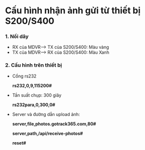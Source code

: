 
# Cấu hình nhận ảnh gửi từ thiết bị S200/S400

### 1. Nối dây

* RX của MDVR--> TX của S200/S400: Màu vàng
* TX của MDVR--> RX của S200/S400: Màu Xanh

### 2. Cấu hình trên thiết bị

- Cổng rs232

    **rs232,0,9,115200#**

- Tần suất chụp: 300 giây

    **rs232para,0,300,0#**

- Server và đường dẫn upload ảnh:

    **server,file,photos.gotrack365.com,80#** 

    **server,path,/api/receive-photos#**

    **reset#**
